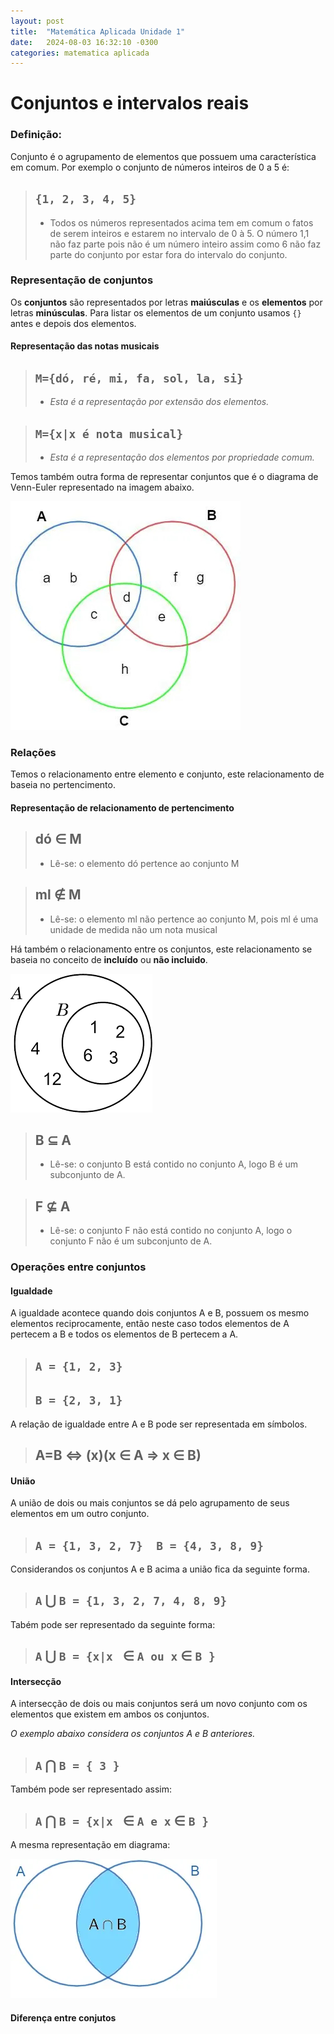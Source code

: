 ```yaml
---
layout: post
title:  "Matemática Aplicada Unidade 1"
date:   2024-08-03 16:32:10 -0300
categories: matematica aplicada
---
```

# Conjuntos e intervalos reais

### Definição:

Conjunto é o agrupamento de elementos que possuem uma característica em comum. Por exemplo o conjunto de números inteiros de 0 a 5 é:

> `{1, 2, 3, 4, 5}`
> - 
> - Todos os números representados acima tem em comum o fatos de serem inteiros e estarem no intervalo de 0 à 5. O número 1,1 não faz parte pois não é um número inteiro assim como 6 não faz parte do conjunto por estar fora do intervalo do conjunto.

### Representação de conjuntos

Os **conjuntos** são representados por letras **maiúsculas** e os **elementos** por letras **minúsculas**. Para listar os elementos de um conjunto usamos `{}` antes e depois dos elementos.

#### Representação das notas musicais

> `M={dó, ré, mi, fa, sol, la, si}`
> - 
> - *Esta é a representação por extensão dos elementos.*

> `M={x|x é nota musical}`
> - 
> - *Esta é a representação dos elementos por propriedade comum.*

Temos também outra forma de representar conjuntos que é o diagrama de Venn-Euler representado na imagem abaixo.

![](/assets/imgs/diagramVenn.jpg "Imagem de um diagrama de Venn-Euler")

### Relações

Temos o relacionamento entre elemento e conjunto, este relacionamento de baseia no pertencimento.


#### Representação de relacionamento de pertencimento
> dó &isin; M
> - 
> - Lê-se: o elemento dó pertence ao conjunto M 

> ml &notin; M
> - 
> - Lê-se: o elemento ml não pertence ao conjunto M, pois ml é uma unidade de medida não um nota musical 

Há também o relacionamento entre os conjuntos, este relacionamento se baseia no conceito de **incluído** ou **não incluido**.

![O conjunto B esta contido em A](/assets/imgs/conjuntosinclusao.png)

> B &subseteq; A
> - 
> - Lê-se: o conjunto B está contido no conjunto A, logo B é um subconjunto de A.

> F &nsubseteq; A
> - 
> - Lê-se: o conjunto F não está contido no conjunto A, logo o conjunto F não é um subconjunto de A.

### Operações entre conjuntos

#### Igualdade

A igualdade acontece quando dois conjuntos A e B, possuem os mesmo elementos reciprocamente, então neste caso todos elementos de A pertecem a B e todos os elementos de B pertecem a A.

> `A = {1, 2, 3}`
> - 
> `B = {2, 3, 1}`
> - 

 A relação de igualdade entre A e B pode ser representada em símbolos.

> A=B &#8660; (x)(x &isin; A => x &isin; B)
> - 

#### União

A união de dois ou mais conjuntos se dá pelo agrupamento de seus elementos em um outro conjunto.

> `A = {1, 3, 2, 7}  B = {4, 3, 8, 9}` 
> - 

Considerandos os conjuntos A e B acima a união fica da seguinte forma.

> `A` &#8899; `B = {1, 3, 2, 7, 4, 8, 9}`
> - 

Tabém pode ser representado da seguinte forma:

>  `A` &#8899; `B = {x|x ` &isin; `A ou x` &isin; `B }`
> - 

#### Intersecção

A intersecção de dois ou mais conjuntos será um novo conjunto com os elementos que existem em ambos os conjuntos. 

*O exemplo abaixo considera os conjuntos A e B anteriores.*

> `A` &#8898; `B = { 3 }`
> - 

Também pode ser representado assim:

> `A` &#8898; `B = {x|x ` &isin; `A e x` &isin; `B }`
> - 

A mesma representação em diagrama:

![](/assets/imgs/interseccao.webp)

#### Diferença entre conjutos



